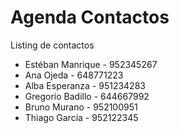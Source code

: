 # Agenda Contactos

Listing de contactos

- Estéban Manrique - 952345267
- Ana Ojeda - 648771223
- Alba Esperanza - 951234283
- Gregorio Badillo - 644667992
- Bruno Murano - 952100951
- Thiago Garcia - 952122345

